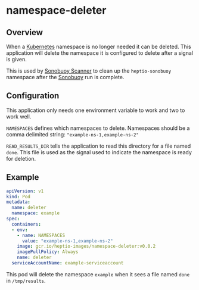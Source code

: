 # namespace-deleter

## Overview

When a [Kubernetes][k8s] namespace is no longer needed it can be deleted. This
application will delete the namespace it is configured to delete after a signal
is given.

This is used by [Sonobuoy Scanner][scanner] to clean up the `heptio-sonobuoy`
namespace after the [Sonobuoy][sonobuoy] run is complete.

## Configuration

This application only needs one environment variable to work and two to work
well.

`NAMESPACES` defines which namespaces to delete. Namespaces should be a comma
delimited string: `"example-ns-1,example-ns-2"`

`READ_RESULTS_DIR` tells the application to read this directory for a file named
`done`. This file is used as the signal used to indicate the namespace is ready
for deletion.

## Example

```yaml
apiVersion: v1
kind: Pod
metadata:
  name: deleter
  namespace: example
spec:
  containers:
  - env:
    - name: NAMESPACES
      value: "example-ns-1,example-ns-2"
    image: gcr.io/heptio-images/namespace-deleter:v0.0.2
    imagePullPolicy: Always
    name: deleter
  serviceAccountName: example-serviceaccount
```

This pod will delete the namespace `example` when it sees a file named `done` in
`/tmp/results`.

[k8s]: https://kubernetes.io/
[scanner]: https://scanner.heptio.com/
[sonobuoy]: https://github.com/heptio/sonobuoy/
